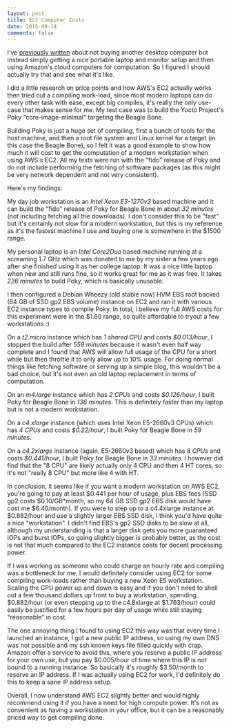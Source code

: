 ```yaml
---
layout: post
title: EC2 Computer Costs
date: 2015-09-14
comments: false
---
```


I've [previously written][1] about not buying another desktop computer but
instead simply getting a nice portable laptop and monitor setup and then using
Amazon's cloud computers for computation.  So I figured I should actually try
that and see what it's like.

[1]: http://www.bradfordembedded.com/2012/07/next-computer/

I did a little research on price points and how AWS's EC2 actually works then
tried out a compiling work-load, since most modern laptops can do every other
task with ease, except big compiles, it's really the only use-case that makes
sense for me.  My test case was to build the Yocto Project's Poky
"core-image-minimal" targeting the Beagle Bone.

Building Poky is just a huge set of compiling, first a bunch of tools for the
host machine, and then a root file system and Linux kernel for a target (in this
case the Beagle Bone), so I felt it was a good example to show how much it will
cost to get the computation of a modern workstation when using AWS's EC2.  All
my tests were run with the "fido" release of Poky and do not include performing
the fetching of software packages (as this might be very network dependent and
not very consistent).

Here's my findings:

My day job workstation is an *Intel Xeon E3-1270v3* based machine and it can
build the "fido" release of Poky for Beagle Bone in about *32 minutes* (not
including fetching all the downloads).  I don't consider this to be "fast" but
it's certainly not slow for a modern workstation, but this is my reference as
it's the fastest machine I use and buying one is somewhere in the $1500 range.

My personal laptop is an *Intel Core2Duo* based machine running at a screaming
1.7 GHz which was donated to me by my sister a few years ago after she finished
using it as her college laptop.  It was a nice little laptop when new and still
runs fine, so it works great for me as it was free.  It takes *226 minutes* to
build Poky, which is basically unusable.

I then configured a Debian Wheezy (old stable now) HVM EBS root backed (64 GB of
SSD gp2 EBS volume) instance on EC2 and ran it with various EC2 instance types
to compile Poky.  In total, I believe my full AWS costs for this experiment were
in the $1.60 range, so quite affordable to tryout a few workstations :)

On a *t2.micro* instance which has *1 shared CPU* and costs *$0.013/hour*, I
stopped the build after *559 minutes* because it wasn't even half way complete
and I found that AWS will allow full usage of the CPU for a short while but then
throttle it to only allow up to 10% usage.  For doing normal things like
fetching software or serving up a simple blog, this wouldn't be a bad choice,
but it's not even an old laptop replacement in terms of computation.

On an *m4.large* instance which has *2 CPUs* and costs *$0.126/hour*, I built
Poky for Beagle Bone in *136 minutes*.  This is definitely faster than my laptop
but is not a modern workstation.

On a *c4.xlarge* instance (which uses Intel Xeon E5-2660v3 CPUs) which has *4
CPUs* and costs *$0.22/hour*, I built Poky for Beagle Bone in *59 minutes*.

On a *c4.2xlarge* instance (again, E5-2660v3 based) which has *8 CPUs* and costs
*$0.441/hour*, I built Poky for Beagle Bone in *33 minutes*.  I however did find
that the "8 CPU" are likely actually only 4 CPU and then 4 HT cores, so it's not
"really 8 CPU" but more like 4 with HT.

In conclusion, it seems like if you want a modern workstation on AWS EC2, you're
going to pay at least $0.441 per hour of usage, plus EBS fees (SSD gp2 costs
$0.10/GB*month, so my 64 GB SSD gp2 EBS disk would have cost me $6.40/month).
If you were to step up to a c4.4xlarge instance at $0.882/hour and use a
slightly larger EBS SSD disk, I think you'd have quite a nice "workstation".  I
didn't find EBS's gp2 SSD disks to be slow at all, although my understanding is
that a larger disk gets you more guaranteed IOPs and burst IOPs, so going
slightly bigger is probably better, as the cost is not that much compared to the
EC2 instance costs for decent processing power.

If I was working as someone who could charge an hourly rate and compiling was a
bottleneck for me, I would definitely consider using EC2 for some compiling
work-loads rather than buying a new Xeon E5 workstation.  Scaling the CPU power
up and down is easy and if you don't need to shell out a few thousand dollars up
front to buy a workstation, spending $0.882/hour (or even stepping up to the
c4.8xlarge at $1.763/hour) could easily be justified for a few hours per day of
usage while still staying "reasonable" in cost.

The one annoying thing I found to using EC2 this way was that every time I
launched an instance, I got a new public IP address, so using my own DNS was not
possible and my ssh known keys file filled quickly with crap.  Amazon offer a
service to avoid this, where you reserve a public IP address for your own use,
but you pay $0.005/hour of time where this IP is not bound to a running
instance.  So basically it's roughly $3.50/month to reserve an IP address.  If I
was actually using EC2 for work, I'd definitely do this to keep a sane IP
address setup.

Overall, I now understand AWS EC2 slightly better and would highly recommend
using it if you have a need for high compute power.  It's not as convenient as
having a workstation in your office, but it can be a reasonably priced way to
get compiling done.
